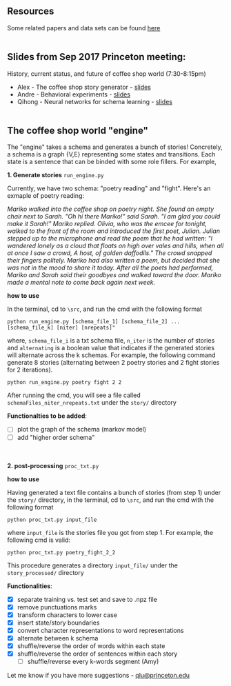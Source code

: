 ## Resources 

Some related papers and data sets can be found <a href = "https://github.com/PrincetonCompMemLab/narrative/wiki">here</a>
<br><br>

## Slides from Sep 2017 Princeton meeting:  

History, current status, and future of coffee shop world (7:30-8:15pm)
- Alex - The coffee shop story generator - [slides](https://github.com/ProjectSEM/Organization/blob/master/slides/sep_2017/storygeneration_MURI.pdf) 
- Andre - Behavioral experiments - [slides](https://github.com/ProjectSEM/Organization/blob/master/slides/sep_2017/andre_MURI_d1.pdf) 
- Qihong - Neural networks for schema learning - [slides](https://github.com/ProjectSEM/Organization/blob/master/slides/sep_2017/0917-MURI_Lu.pdf) 
<br><br>

## The coffee shop world "engine" 

The "engine" takes a schema and generates a bunch of stories! Concretely, a schema is a graph {V,E} representing some states and transitions. Each state is a sentence that can be binded with some role fillers. For example, 
<br>

**1. Generate stories** `run_engine.py`

Currently, we have two schema: "poetry reading" and "fight". Here's an exmaple of poetry reading: 

*Mariko walked into the coffee shop on poetry night. She found an empty chair next to Sarah. "Oh hi there Mariko!" said Sarah. "I am glad you could make it Sarah!" Mariko replied. Olivia, who was the emcee for tonight, walked to the front of the room and introduced the first poet, Julian. Julian stepped up to the microphone and read the poem that he had written: "I wandered lonely as a cloud that floats on high over vales and hills, when all at once I saw a crowd, A host, of golden daffodils." The crowd snapped their fingers politely. Mariko had also written a poem, but decided that she was not in the mood to share it today. After all the poets had performed, Mariko and Sarah said their goodbyes and walked toward the door. Mariko made a mental note to come back again next week.*

**how to use**

In the terminal, cd to `\src`, and run the cmd with the following format 
```
python run_engine.py [schema_file_1] [schema_file_2] ... [schema_file_k] [niter] [nrepeats]"
```
where, `schema_file_i` is a txt schema file, `n_iter` is the number of stories and `alternating` is a boolean value that indicates if the generated stories will alternate across the k schemas. For example, the following command generate 8 stories (alternating between 2 poetry stories and 2 fight stories for 2 iterations).
```
python run_engine.py poetry fight 2 2
```
After running the cmd, you will see a file called `schemaFiles_niter_nrepeats.txt` under the `story/` directory

**Functionalties to be added**: 
- [ ] plot the graph of the schema (markov model)
- [ ] add "higher order schema"
<br><br><br>

**2. post-processing** `proc_txt.py`

**how to use**

Having generated a text file contains a bunch of stories (from step 1) under the `story/` directory, in the terminal, cd to `\src`, and run the cmd with the following format 
```
python proc_txt.py input_file
```
where `input_file` is the stories file you got from step 1. For example, the following cmd is valid:
```
python proc_txt.py poetry_fight_2_2
```
This procedure generates a directory `input_file/` under the `story_processed/` directory


**Functionalities**: 
- [x] separate training vs. test set and save to .npz file 
- [x] remove punctuations marks
- [x] transform characters to lower case
- [x] insert state/story boundaries
- [x] convert character representations to word representations
- [x] alternate between k schema
- [x] shuffle/reverse the order of words within each state 
- [x] shuffle/reverse the order of sentences within each story
    - [ ] shuffle/reverse every k-words segment (Amy)

Let me know if you have more suggestions - qlu@princeton.edu
